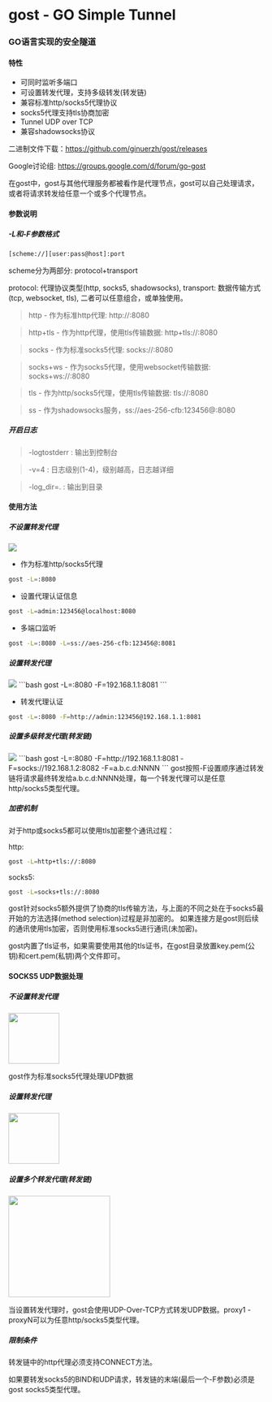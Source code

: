 gost - GO Simple Tunnel
====

### GO语言实现的安全隧道

#### 特性
* 可同时监听多端口
* 可设置转发代理，支持多级转发(转发链)
* 兼容标准http/socks5代理协议
* socks5代理支持tls协商加密
* Tunnel UDP over TCP
* 兼容shadowsocks协议

二进制文件下载：https://github.com/ginuerzh/gost/releases

Google讨论组: https://groups.google.com/d/forum/go-gost

在gost中，gost与其他代理服务都被看作是代理节点，gost可以自己处理请求，或者将请求转发给任意一个或多个代理节点。

#### 参数说明

##### -L和-F参数格式
```bash
[scheme://][user:pass@host]:port
```
scheme分为两部分: protocol+transport

protocol: 代理协议类型(http, socks5, shadowsocks), transport: 数据传输方式(tcp, websocket, tls), 二者可以任意组合，或单独使用。

> http - 作为标准http代理: http://:8080

> http+tls - 作为http代理，使用tls传输数据: http+tls://:8080

> socks - 作为标准socks5代理: socks://:8080

> socks+ws - 作为socks5代理，使用websocket传输数据: socks+ws://:8080

> tls - 作为http/socks5代理，使用tls传输数据: tls://:8080

> ss - 作为shadowsocks服务，ss://aes-256-cfb:123456@:8080

##### 开启日志

> -logtostderr : 输出到控制台

> -v=4 : 日志级别(1-4)，级别越高，日志越详细

> -log_dir=. : 输出到目录


#### 使用方法

##### 不设置转发代理

<img src="https://ginuerzh.github.io/images/gost_01.png" />

* 作为标准http/socks5代理
```bash
gost -L=:8080
```

* 设置代理认证信息
```bash
gost -L=admin:123456@localhost:8080
```

* 多端口监听
```bash
gost -L=:8080 -L=ss://aes-256-cfb:123456@:8081
```

##### 设置转发代理

<img src="https://ginuerzh.github.io/images/gost_02.png" />
```bash
gost -L=:8080 -F=192.168.1.1:8081
```

* 转发代理认证
```bash
gost -L=:8080 -F=http://admin:123456@192.168.1.1:8081
```

##### 设置多级转发代理(转发链)

<img src="https://ginuerzh.github.io/images/gost_03.png" />
```bash
gost -L=:8080 -F=http://192.168.1.1:8081 -F=socks://192.168.1.2:8082 -F=a.b.c.d:NNNN
```
gost按照-F设置顺序通过转发链将请求最终转发给a.b.c.d:NNNN处理，每一个转发代理可以是任意http/socks5类型代理。

##### 加密机制

对于http或socks5都可以使用tls加密整个通讯过程：

http:
```bash
gost -L=http+tls://:8080
```

socks5:
```bash
gost -L=socks+tls://:8080
```

gost针对socks5额外提供了协商的tls传输方法，与上面的不同之处在于socks5最开始的方法选择(method selection)过程是非加密的。
如果连接方是gost则后续的通讯使用tls加密，否则使用标准socks5进行通讯(未加密)。

gost内置了tls证书，如果需要使用其他的tls证书，在gost目录放置key.pem(公钥)和cert.pem(私钥)两个文件即可。

#### SOCKS5 UDP数据处理

##### 不设置转发代理

<img src="https://ginuerzh.github.io/images/udp01.png" height=100 />

gost作为标准socks5代理处理UDP数据

##### 设置转发代理

<img src="https://ginuerzh.github.io/images/udp02.png" height=100 />

##### 设置多个转发代理(转发链)

<img src="https://ginuerzh.github.io/images/udp03.png" height=200 />

当设置转发代理时，gost会使用UDP-Over-TCP方式转发UDP数据。proxy1 - proxyN可以为任意http/socks5类型代理。

##### 限制条件

转发链中的http代理必须支持CONNECT方法。

如果要转发socks5的BIND和UDP请求，转发链的末端(最后一个-F参数)必须是gost socks5类型代理。



